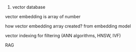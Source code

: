 1. vector database

vector embedding is array of number

how vector embedding array created? from embedding model

vector indexing for filtering (ANN algorithms, HNSW, IVF)

RAG